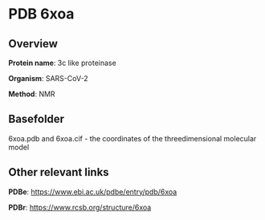 # PDB 6xoa

## Overview

**Protein name**: 3c like proteinase

**Organism**: SARS-CoV-2

**Method**: NMR



## Basefolder

6xoa.pdb and 6xoa.cif - the coordinates of the threedimensional molecular model



## Other relevant links 
**PDBe**:  https://www.ebi.ac.uk/pdbe/entry/pdb/6xoa
 
**PDBr**: https://www.rcsb.org/structure/6xoa 
